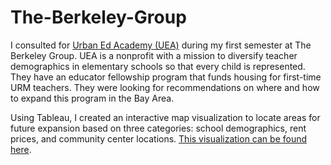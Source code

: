 # The-Berkeley-Group

I consulted for [Urban Ed Academy (UEA)](https://urbanedacademy.org/) during my first semester at The Berkeley Group. UEA is a nonprofit with a mission to diversify teacher demographics in elementary schools so that every child is represented. They have an educator fellowship program that funds housing for first-time URM teachers. They were looking for recommendations on where and how to expand this program in the Bay Area. 

Using Tableau, I created an interactive map visualization to locate areas for future expansion based on three categories: school demographics, rent prices, and community center locations. [This visualization can be found here](https://public.tableau.com/app/profile/tanushree.jain/viz/UEA_School_and_Housing_Final/FinalPresentation?publish=yes). 
